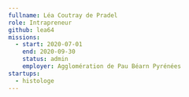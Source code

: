 ```yaml
---
fullname: Léa Coutray de Pradel
role: Intrapreneur
github: lea64
missions:
  - start: 2020-07-01
    end: 2020-09-30
    status: admin
    employer: Agglomération de Pau Béarn Pyrénées
startups:
  - histologe
---
```

